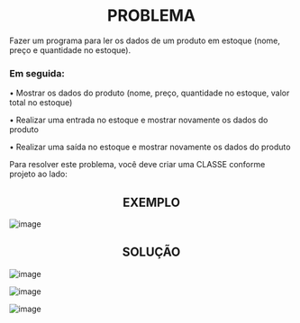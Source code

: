<h1 align="center">PROBLEMA</h1>

<p>Fazer um programa para ler os dados de um produto em estoque (nome, preço e
quantidade no estoque).</p>
<h3>Em seguida:</h3>
<p>• Mostrar os dados do produto (nome, preço, quantidade no estoque, valor total no
estoque)</p>
<p>• Realizar uma entrada no estoque e mostrar novamente os dados do produto</p>
<p>• Realizar uma saída no estoque e mostrar novamente os dados do produto</p>

Para resolver este problema, você deve criar
uma CLASSE conforme projeto ao lado:


<h2 align="center">EXEMPLO</h2>


![image](https://github.com/user-attachments/assets/a8d9de4e-e219-4988-90fa-72ed7b046f2f)

<h2 align="center">SOLUÇÃO</h2>

![image](https://github.com/user-attachments/assets/3ed6565d-cd02-4128-bda9-babf35af1762)

![image](https://github.com/user-attachments/assets/28f8b008-e911-4949-8662-8a0d4a83f536)




![image](https://github.com/user-attachments/assets/e1bd6a7c-2114-4b43-bd0b-0d52fba8809a)
